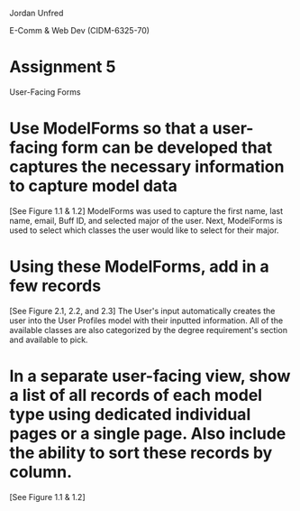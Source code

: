 Jordan Unfred

E-Comm & Web Dev (CIDM-6325-70)

# Assignment 5

User-Facing Forms

# Use ModelForms so that a user-facing form can be developed that captures the necessary information to capture model data

[See Figure 1.1 & 1.2] ModelForms was used to capture the first name, last name, email, Buff ID, and selected major of the user. Next, ModelForms is used to select which classes the user would like to select for their major.

# Using these ModelForms, add in a few records

[See Figure 2.1, 2.2, and 2.3] The User's input automatically creates the user into the User Profiles model with their inputted information. All of the available classes are also categorized by the degree requirement's section and available to pick.

# In a separate user-facing view, show a list of all records of each model type using dedicated individual pages or a single page.  Also include the ability to sort these records by column.

[See Figure 1.1 & 1.2]
